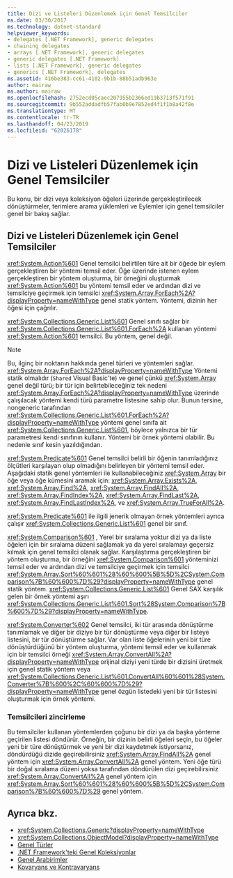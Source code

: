 ```yaml
---
title: Dizi ve Listeleri Düzenlemek için Genel Temsilciler
ms.date: 03/30/2017
ms.technology: dotnet-standard
helpviewer_keywords:
- delegates [.NET Framework], generic delegates
- chaining delegates
- arrays [.NET Framework], generic delegates
- generic delegates [.NET Framework]
- lists [.NET Framework], generic delegates
- generics [.NET Framework], delegates
ms.assetid: 416be383-cc61-4102-9b1b-88b51adb963e
author: mairaw
ms.author: mairaw
ms.openlocfilehash: 2752ecd05caec207955b2366ed19b3713f571f91
ms.sourcegitcommit: 9b552addadfb57fab0b9e7852ed4f1f1b8a42f8e
ms.translationtype: MT
ms.contentlocale: tr-TR
ms.lasthandoff: 04/23/2019
ms.locfileid: "62026178"
---
```

# <a name="generic-delegates-for-manipulating-arrays-and-lists"></a>Dizi ve Listeleri Düzenlemek için Genel Temsilciler
Bu konu, bir dizi veya koleksiyon öğeleri üzerinde gerçekleştirilecek dönüştürmeler, terimlere arama yüklemleri ve Eylemler için genel temsilciler genel bir bakış sağlar.  
  
## <a name="generic-delegates-for-manipulating-arrays-and-lists"></a>Dizi ve Listeleri Düzenlemek için Genel Temsilciler  
 <xref:System.Action%601> Genel temsilci belirtilen türe ait bir öğede bir eylem gerçekleştiren bir yöntemi temsil eder. Öğe üzerinde istenen eylem gerçekleştiren bir yöntem oluşturma, bir örneğini oluşturmak <xref:System.Action%601> bu yöntemi temsil eder ve ardından dizi ve temsilciye geçirmek için temsilci <xref:System.Array.ForEach%2A?displayProperty=nameWithType> genel statik yöntem. Yöntemi, dizinin her öğesi için çağrılır.  
  
 <xref:System.Collections.Generic.List%601> Genel sınıfı sağlar bir <xref:System.Collections.Generic.List%601.ForEach%2A> kullanan yöntemi <xref:System.Action%601> temsilci. Bu yöntem, genel değil.  
  
> [!NOTE]
>  Bu, ilginç bir noktanın hakkında genel türleri ve yöntemleri sağlar. <xref:System.Array.ForEach%2A?displayProperty=nameWithType> Yöntemi statik olmalıdır (`Shared` Visual Basic'te) ve genel çünkü <xref:System.Array> genel değil türü; bir tür için belirtebileceğiniz tek nedeni <xref:System.Array.ForEach%2A?displayProperty=nameWithType> üzerinde çalışılacak yöntemi kendi türü parametre listesine sahip olur. Bunun tersine, nongeneric tarafından <xref:System.Collections.Generic.List%601.ForEach%2A?displayProperty=nameWithType> yöntemi genel sınıfa ait <xref:System.Collections.Generic.List%601>, böylece yalnızca bir tür parametresi kendi sınıfının kullanır. Yöntemi bir örnek yöntemi olabilir. Bu nedenle sınıf kesin yazıldığından.  
  
 <xref:System.Predicate%601> Genel temsilci belirli bir öğenin tanımladığınız ölçütleri karşılayan olup olmadığını belirleyen bir yöntemi temsil eder. Aşağıdaki statik genel yöntemleri ile kullanabileceğiniz <xref:System.Array> bir öğe veya öğe kümesini aramak için: <xref:System.Array.Exists%2A>, <xref:System.Array.Find%2A>, <xref:System.Array.FindAll%2A>, <xref:System.Array.FindIndex%2A>, <xref:System.Array.FindLast%2A>, <xref:System.Array.FindLastIndex%2A>, ve <xref:System.Array.TrueForAll%2A>.  
  
 <xref:System.Predicate%601> ile ilgili jenerik olmayan örnek yöntemleri ayrıca çalışır <xref:System.Collections.Generic.List%601> genel bir sınıf.  
  
 <xref:System.Comparison%601> , Yerel bir sıralama yoktur dizi ya da liste öğeleri için bir sıralama düzeni sağlamak ya da yerel sıralamayı geçersiz kılmak için genel temsilci olanak sağlar. Karşılaştırma gerçekleştiren bir yöntem oluşturma, bir örneğini <xref:System.Comparison%601> yönteminizi temsil eder ve ardından dizi ve temsilciye geçirmek için temsilci <xref:System.Array.Sort%60%601%28%60%600%5B%5D%2CSystem.Comparison%7B%60%600%7D%29?displayProperty=nameWithType> genel statik yöntem. <xref:System.Collections.Generic.List%601> Genel SAX karşılık gelen bir örnek yöntemi aşırı <xref:System.Collections.Generic.List%601.Sort%28System.Comparison%7B%600%7D%29?displayProperty=nameWithType>.  
  
 <xref:System.Converter%602> Genel temsilci, iki tür arasında dönüştürme tanımlamak ve diğer bir diziye bir tür dönüştürme veya diğer bir listeye listesini, bir tür dönüştürme sağlar. Var olan liste öğelerinin yeni bir türe dönüştürdüğünü bir yöntem oluşturma, yöntemi temsil eder ve kullanmak için bir temsilci örneği <xref:System.Array.ConvertAll%2A?displayProperty=nameWithType> orijinal diziyi yeni türde bir dizisini üretmek için genel statik yöntem veya <xref:System.Collections.Generic.List%601.ConvertAll%60%601%28System.Converter%7B%600%2C%60%600%7D%29?displayProperty=nameWithType> genel özgün listedeki yeni bir tür listesini oluşturmak için örnek yöntemi.  
  
### <a name="chaining-delegates"></a>Temsilcileri zincirleme  
 Bu temsilciler kullanan yöntemlerden çoğunu bir dizi ya da başka yönteme geçirilen listesi döndürür. Örneğin, bir dizinin belirli öğeleri seçin, bu öğeler yeni bir türe dönüştürmek ve yeni bir dizi kaydetmek istiyorsanız, döndürdüğü dizide geçirebilirsiniz <xref:System.Array.FindAll%2A> genel yöntem için <xref:System.Array.ConvertAll%2A> genel yöntem. Yeni öğe türü bir doğal sıralama düzeni yoksa tarafından döndürülen dizi geçirebilirsiniz <xref:System.Array.ConvertAll%2A> genel yöntem için <xref:System.Array.Sort%60%601%28%60%600%5B%5D%2CSystem.Comparison%7B%60%600%7D%29> genel yöntem.  
  
## <a name="see-also"></a>Ayrıca bkz.

- <xref:System.Collections.Generic?displayProperty=nameWithType>
- <xref:System.Collections.ObjectModel?displayProperty=nameWithType>
- [Genel Türler](../../../docs/standard/generics/index.md)
- [.NET Framework'teki Genel Koleksiyonlar](../../../docs/standard/generics/collections.md)
- [Genel Arabirimler](../../../docs/standard/generics/interfaces.md)
- [Kovaryans ve Kontravaryans](../../../docs/standard/generics/covariance-and-contravariance.md)
